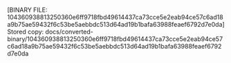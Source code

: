 [BINARY FILE: 104360938813250360e6ff9718fbd49614437ca73cce5e2eab94ce57c6ad18a9b75ae59432f6c53be5aebbdc513d64ad19b1bafa63988feaef6792d7e0da]
Stored copy: docs/converted-binary/104360938813250360e6ff9718fbd49614437ca73cce5e2eab94ce57c6ad18a9b75ae59432f6c53be5aebbdc513d64ad19b1bafa63988feaef6792d7e0da
